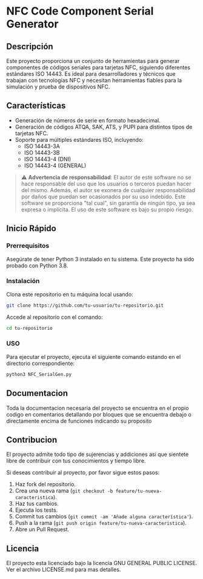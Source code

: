 # NFC Code Component Serial Generator

## Descripción

Este proyecto proporciona un conjunto de herramientas para generar componentes de códigos seriales para tarjetas NFC, siguiendo diferentes estándares ISO 14443. Es ideal para desarrolladores y técnicos que trabajan con tecnologías NFC y necesitan herramientas fiables para la simulación y prueba de dispositivos NFC.

## Características

- Generación de números de serie en formato hexadecimal.
- Generación de códigos ATQA, SAK, ATS, y PUPI para distintos tipos de tarjetas NFC.
- Soporte para múltiples estándares ISO, incluyendo:
  - ISO 14443-3A
  - ISO 14443-3B
  - ISO 14443-4 (DNI)
  - ISO 14443-4 (GENERAL)

> :warning: **Advertencia de responsabilidad**: El autor de este software no se hace responsable del uso que los usuarios o terceros puedan hacer del mismo. Además, el autor se exonera de cualquier responsabilidad por daños que puedan ser ocasionados por su uso indebido. Este software se proporciona "tal cual", sin garantía de ningún tipo, ya sea expresa o implícita. El uso de este software es bajo su propio riesgo.

## Inicio Rápido

### Prerrequisitos

Asegúrate de tener Python 3 instalado en tu sistema. Este proyecto ha sido probado con Python 3.8.

### Instalación

Clona este repositorio en tu máquina local usando:

```bash
git clone https://github.com/tu-usuario/tu-repositorio.git
```
Accede al repositorio con el comando:

```bash
cd tu-repositorio
```

### USO

Para ejecutar el proyecto, ejecuta el siguiente comando estando en el directorio correspondiente:

```bash
python3 NFC_SerialGen.py
```

## Documentacion

Toda la documentacion necesaria del proyecto se encuentra en el propio codigo en comentarios detallando por bloques que se encuentra debajo o directamente encima de funciones indicando su proposito

## Contribucion

El proyecto admite todo tipo de sujerencias y addiciones asi que sientete libre de contribuir con tus conocimientos y tiempo libre.

Si deseas contribuir al proyecto, por favor sigue estos pasos:

1. Haz fork del repositorio.
2. Crea una nueva rama (`git checkout -b feature/tu-nueva-caracteristica`).
3. Haz tus cambios.
4. Ejecuta los tests.
5. Commit tus cambios (`git commit -am 'Añade alguna característica'`).
6. Push a la rama (`git push origin feature/tu-nueva-caracteristica`).
7. Abre un Pull Request.

## Licencia
El proyecto esta licenciado bajo la licencia GNU GENERAL PUBLIC LICENSE. Ver el archivo LICENSE.md para mas detalles.





